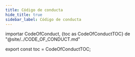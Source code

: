```yaml
---
title: Código de conducta
hide_title: true
sidebar_label: Código de conducta
---
```


importar CodeOfConduct, {toc as CodeOfConductTOC} de "@site/../CODE_OF_CONDUCT.md"

<CodeOfConduct />

export const toc = CodeOfConductTOC;
